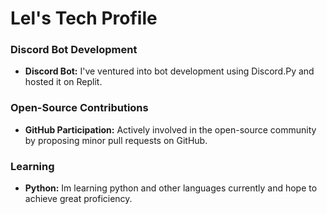 # Lel's Tech Profile

### Discord Bot Development

- **Discord Bot:** I've ventured into bot development using Discord.Py and hosted it on Replit.

### Open-Source Contributions

- **GitHub Participation:** Actively involved in the open-source community by proposing minor pull requests on GitHub.

### Learning
- **Python:** Im learning python and other languages currently and hope to achieve great proficiency.

<!-- ## References

- [Markdown Cheatsheet](https://github.com/adam-p/markdown-here/wiki/Markdown-Cheatsheet)
- [Markdown Guide](https://www.markdownguide.org/) -->

